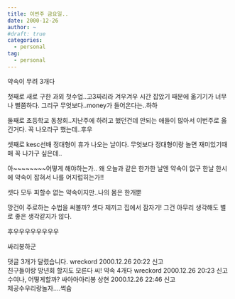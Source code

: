 ```yaml
---
title: 이번주 금요일..
date: 2000-12-26
author: ~
#draft: true
categories:
  - personal
tag:
  - personal
---
```




약속이 무려 3개다

첫째로 새로 구한 과외 첫수업..고3짜리라 겨우겨우 시간 잡았기 때문에
옮기기가 너무나 뻘쭘하다. 그리구 무엇보다..money가 들어온다는..하하

둘째로 초등학교 동창회..지난주에 하려고 했던건데 안되는 애들이
많아서 이번주로 옳긴거다. 꼭 나오라구 했는데..후우

셋째로 kesc선배 정대형이 휴가 나오는 날이다. 무엇보다 정대형이랑 놀면
재미있기때매 꼭 나가구 싶은데..

아~~~~~~~~어떻게 해야하는가.. 왜 오늘과 같은 한가한 날엔 약속이 없구
한날 한시에 약속이 잡혀서 나를 어지럽히는가!!

셋다 모두 피할수 없는 약속이지만..나의 몸은 한개뿐

망건이 주로하는 수법을 써볼까? 셋다 제끼고 집에서 잠자기!
그건 아무리 생각해도 별로 좋은 생각같지가 않다.

후우우우우우우우우

싸리봉하군


 댓글  3개가 달렸습니다.
wreckord 2000.12.26 20:22 신고   
친구들이랑 망년회 할지도 모른다 씨! 약속 4개다
wreckord 2000.12.26 20:23 신고   
수여나, 어떻게할까? 싸아아아리봉
상현 2000.12.26 22:46 신고   
제공수우리랑놀자....썩슘




